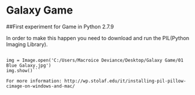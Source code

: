 # Galaxy Game


##First experiment for Game in Python 2.7.9

In order to make this happen you need to download and run the PIL(Python Imaging Library).


```from PIL import Image
	
img = Image.open('C:/Users/Macroice Deviance/Desktop/Galaxy Game/01 Blue Galaxy.jpg')
img.show()```

For more information: http://wp.stolaf.edu/it/installing-pil-pillow-cimage-on-windows-and-mac/
